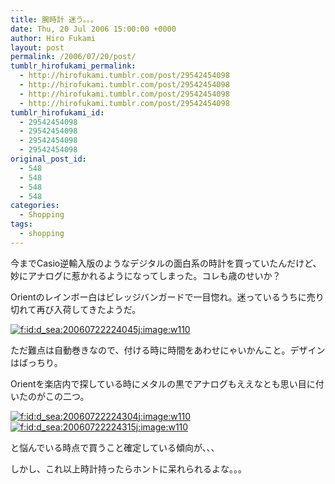 ```yaml
---
title: 腕時計 迷う。。。
date: Thu, 20 Jul 2006 15:00:00 +0000
author: Hiro Fukami
layout: post
permalink: /2006/07/20/post/
tumblr_hirofukami_permalink:
  - http://hirofukami.tumblr.com/post/29542454098
  - http://hirofukami.tumblr.com/post/29542454098
  - http://hirofukami.tumblr.com/post/29542454098
  - http://hirofukami.tumblr.com/post/29542454098
tumblr_hirofukami_id:
  - 29542454098
  - 29542454098
  - 29542454098
  - 29542454098
original_post_id:
  - 548
  - 548
  - 548
  - 548
categories:
  - Shopping
tags:
  - shopping
---
```

<div class="section">
  <p>
    今までCasio逆輸入版のようなデジタルの面白系の時計を買っていたんだけど、妙にアナログに惹かれるようになってしまった。コレも歳のせいか？
  </p>
  
  <p>
    Orientのレインボー白はビレッジバンガードで一目惚れ。迷っているうちに売り切れて再び入荷してきたようだ。
  </p>
  
  <p>
    <a href="http://f.hatena.ne.jp/d_sea/20060722224045" class="hatena-fotolife" target="_blank"><img src="http://cdn-ak.f.st-hatena.com/images/fotolife/d/d_sea/20060722/20060722224045.jpg?w=110" alt="f:id:d_sea:20060722224045j:image:w110" title="f:id:d_sea:20060722224045j:image:w110" class="hatena-fotolife" data-recalc-dims="1" /></a>
  </p>
  
  <p>
    ただ難点は自動巻きなので、付ける時に時間をあわせにゃいかんこと。デザインはばっちり。
  </p>
  
  <p>
    Orientを楽店内で探している時にメタルの黒でアナログもええなとも思い目に付いたのがこの二つ。
  </p>
  
  <p>
    <a href="http://f.hatena.ne.jp/d_sea/20060722224304" class="hatena-fotolife" target="_blank"><img src="http://cdn-ak.f.st-hatena.com/images/fotolife/d/d_sea/20060722/20060722224304.jpg?w=110" alt="f:id:d_sea:20060722224304j:image:w110" title="f:id:d_sea:20060722224304j:image:w110" class="hatena-fotolife" data-recalc-dims="1" /></a> <a href="http://f.hatena.ne.jp/d_sea/20060722224315" class="hatena-fotolife" target="_blank"><img src="http://cdn-ak.f.st-hatena.com/images/fotolife/d/d_sea/20060722/20060722224315.jpg?w=110" alt="f:id:d_sea:20060722224315j:image:w110" title="f:id:d_sea:20060722224315j:image:w110" class="hatena-fotolife" data-recalc-dims="1" /></a>
  </p>
  
  <p>
    と悩んでいる時点で買うこと確定している傾向が、、、
  </p>
  
  <p>
    しかし、これ以上時計持ったらホントに呆れられるよな。。。
  </p>
</div>
